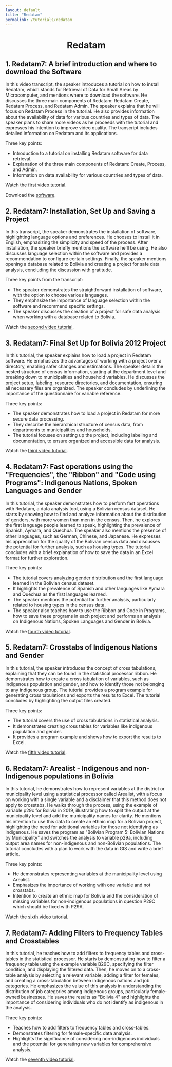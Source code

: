 ```yaml
---
layout: default
title: "Redatam"
permalink: /tutorials/redatam
---
```

<center> <h1>Redatam</h1> </center>

## 1. Redatam7: A brief introduction and where to download the Software
In this video transcript, the speaker introduces a tutorial on how to install Redatam, which stands for Retrieval of Data for Small Areas by Microcomputer, and mentions where to download the software. He discusses the three main components of Redatam: Redatam Create, Redatam Process, and Redatam Admin. The speaker explains that he will focus on Redatam Process in the tutorial. He also provides information about the availability of data for various countries and types of data. The speaker plans to share more videos as he proceeds with the tutorial and expresses his intention to improve video quality. The transcript includes detailed information on Redatam and its applications.

Three key points:
- Introduction to a tutorial on installing Redatam software for data retrieval.
- Explanation of the three main components of Redatam: Create, Process, and Admin.
- Information on data availability for various countries and types of data.

Watch the [first video tutorial](https://www.loom.com/share/6b6b46ffb5d84fe4b511af4d5558aa69?sid=f07fdb18-525f-45ef-84d2-35c898665947).

Download the [software](https://redatam.org/en/software).

## 2. Redatam7: Installation, Set Up and Saving a Project
In this transcript, the speaker demonstrates the installation of software, highlighting language options and preferences. He chooses to install it in English, emphasizing the simplicity and speed of the process. After installation, the speaker briefly mentions the software he'll be using. He also discusses language selection within the software and provides a recommendation to configure certain settings. Finally, the speaker mentions opening a database related to Bolivia and creating a project for safe data analysis, concluding the discussion with gratitude.

Three key points from the transcript:
- The speaker demonstrates the straightforward installation of software, with the option to choose various languages.
- They emphasize the importance of language selection within the software and recommend specific settings.
- The speaker discusses the creation of a project for safe data analysis when working with a database related to Bolivia.

Watch the [second video tutorial](https://www.loom.com/share/f53604839d3d4f7caaf889145618c8b6?sid=f38e1ce1-7937-4532-80da-0a91c9a18662).

## 3. Redatam7: Final Set Up for Bolivia 2012 Project
In this tutorial, the speaker explains how to load a project in Redatam software. He emphasizes the advantages of working with a project over a directory, enabling safer changes and estimations. The speaker details the nested structure of census information, starting at the department level and breaking down to municipalities and household variables. He discusses the project setup, labeling, resource directories, and documentation, ensuring all necessary files are organized. The speaker concludes by underlining the importance of the questionnaire for variable reference.

Three key points:
- The speaker demonstrates how to load a project in Redatam for more secure data processing.
- They describe the hierarchical structure of census data, from departments to municipalities and households.
- The tutorial focuses on setting up the project, including labeling and documentation, to ensure organized and accessible data for analysis.

Watch the [third video tutorial](https://www.loom.com/share/8e69c8f952a24b36a2dcaa6ddad97ff0?sid=974a9dc3-e36d-4ce8-952c-97ee1db4d5de).

## 4. Redatam7: Fast operations using the "Frequencies", the "Ribbon" and "Code using Programs": Indigenous Nations, Spoken Languages and Gender
In this tutorial, the speaker demonstrates how to perform fast operations with Redatam, a data analysis tool, using a Bolivian census dataset. He starts by showing how to find and analyze information about the distribution of genders, with more women than men in the census. Then, he explores the first language people learned to speak, highlighting the prevalence of Spanish, Aymara, and Quechua. The speaker also mentions the presence of other languages, such as German, Chinese, and Japanese. He expresses his appreciation for the quality of the Bolivian census data and discusses the potential for further analysis, such as housing types. The tutorial concludes with a brief explanation of how to save the data in an Excel format for further exploration.

Three key points:
- The tutorial covers analyzing gender distribution and the first language learned in the Bolivian census dataset.
- It highlights the prevalence of Spanish and other languages like Aymara and Quechua as the first languages learned.
- The speaker mentions the potential for further analysis, particularly related to housing types in the census data.
- The speaker also teaches how to use the Ribbon and Code in Programs, how to save these programs in each project and performs an analysis on Indigenous Nations, Spoken Languages and Gender in Bolivia.

Watch the [fourth video tutorial](https://www.loom.com/share/201a2be2c9ed42a1b5a27e3f41963c56?sid=20860159-96f1-4e78-b7cf-21d37eb9cf04).

## 5. Redatam7: Crosstabs of Indigenous Nations and Gender
In this tutorial, the speaker introduces the concept of cross tabulations, explaining that they can be found in the statistical processor ribbon. He demonstrates how to create a cross tabulation of variables, such as indigenous population and gender, and how to identify those not belonging to any indigenous group. The tutorial provides a program example for generating cross tabulations and exports the results to Excel. The tutorial concludes by highlighting the output files created.

Three key points:
- The tutorial covers the use of cross tabulations in statistical analysis.
- It demonstrates creating cross tables for variables like indigenous population and gender.
- It provides a program example and shows how to export the results to Excel.

Watch the [fifth video tutorial](https://www.loom.com/share/db7bfd8d83644973a5559275f26626f4?sid=bbff5526-0724-499e-b3d3-beadc9c1a330).

## 6. Redatam7: Arealist - Indigenous and non-Indigenous populations in Bolivia
In this tutorial, he demonstrates how to represent variables at the district or municipality level using a statistical processor called Arealist, with a focus on working with a single variable and a disclaimer that this method does not apply to crosstabs. He walks through the process, using the example of variable p29c for Bolivia in 2019, illustrating how to split the output at the municipality level and add the municipality names for clarity. He mentions his intention to use this data to create an ethnic map for a Bolivian project, highlighting the need for additional variables for those not identifying as indigenous. He saves the program as "Bolivian Program 5: Bolivian Nations by Municipality" and switches the analysis to variable p29a, including output area names for non-indigenous and non-Bolivian populations. The tutorial concludes with a plan to work with the data in GIS and write a brief article.

Three key points:
- He demonstrates representing variables at the municipality level using Arealist.
- Emphasizes the importance of working with one variable and not crosstabs.
- Intention to create an ethnic map for Bolivia and the consideration of missing variables for non-indigenous populations in question P29C which should be fixed with P29A.

Watch the [sixth video tutorial](https://www.loom.com/share/3b2eba1198d34e0c9292a33c91958a0b?sid=a8e1893f-e671-43a3-9ffd-1319ff9cc8c5).

## 7. Redatam7: Adding Filters to Frequency Tables and Crosstables
In this tutorial, he teaches how to add filters to frequency tables and cross-tables in the statistical processor. He starts by demonstrating how to filter a frequency table using the example variable B29C, specifying the filter condition, and displaying the filtered data. Then, he moves on to a cross-table analysis by selecting a relevant variable, adding a filter for females, and creating a cross-tabulation between indigenous nations and job categories. He emphasizes the value of this analysis in understanding the distribution of job categories among indigenous groups, particularly female-owned businesses. He saves the results as "Bolivia 4" and highlights the importance of considering individuals who do not identify as indigenous in the analysis.

Three key points:
- Teaches how to add filters to frequency tables and cross-tables.
- Demonstrates filtering for female-specific data analysis.
- Highlights the significance of considering non-indigenous individuals and the potential for generating new variables for comprehensive analysis.

Watch the [seventh video tutorial](https://www.loom.com/share/d1f1e567fe5c45e593250040ec68f151?sid=8065a553-e2cb-4816-9295-4ae12013dd7e).
